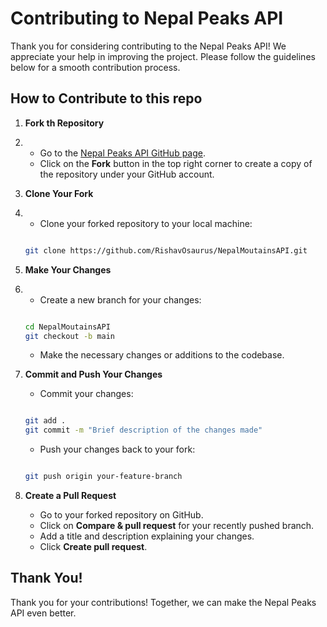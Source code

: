 # Contributing to Nepal Peaks API

Thank you for considering contributing to the Nepal Peaks API! We appreciate your help in improving the project. Please follow the guidelines below for a smooth contribution process.

## How to Contribute to this repo

1. **Fork th  Repository**
2. 
   - Go to the [Nepal Peaks API GitHub page](https://github.com/RishavOsaurus/NepalMoutainsAPI.git).
   - Click on the **Fork** button in the top right corner to create a copy of the repository under your GitHub account.

3. **Clone Your Fork**
4. 
   - Clone your forked repository to your local machine:
   ```bash
   
   git clone https://github.com/RishavOsaurus/NepalMoutainsAPI.git
   
   ```

5. **Make Your Changes**
6. 
   - Create a new branch for your changes:
   ```bash
   
   cd NepalMoutainsAPI
   git checkout -b main
   
   ```
   - Make the necessary changes or additions to the codebase.

7. **Commit and Push Your Changes**
   - Commit your changes:
   ```bash

   git add .
   git commit -m "Brief description of the changes made"
   
   ```
   - Push your changes back to your fork:
   ```bash
   
   git push origin your-feature-branch
   
   ```

8. **Create a Pull Request**
   - Go to your forked repository on GitHub.
   - Click on **Compare & pull request** for your recently pushed branch.
   - Add a title and description explaining your changes.
   - Click **Create pull request**.

## Thank You!

Thank you for your contributions! Together, we can make the Nepal Peaks API even better.
